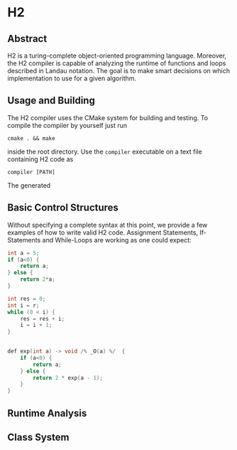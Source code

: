 # H2

## Abstract
H2 is a turing-complete object-oriented programming language. 
Moreover, the H2 compiler is capable of analyzing the runtime of functions
and loops described in Landau notation. The goal is to make smart decisions on which
implementation to use for a given algorithm.

## Usage and Building
The H2 compiler uses the CMake system for building and testing. To compile the compiler
by yourself just run

```cmake . && make```
 
inside the root directory. Use the `compiler` executable on a text file
containing H2 code as 

```compiler [PATH]```

The generated
## Basic Control Structures
Without specifying a complete syntax at this point, we provide a few examples of how to write valid H2 code.
Assignment Statements, If-Statements and While-Loops are working as one could expect:
```c++
int a = 5;
if (a<0) {
    return a;
} else {
    return 2*a;
}

int res = 0;
int i = r;
while (0 < i) {
    res = res + i;
    i = i + 1;
}
    
```


```c++
def exp(int a) -> void /% _O(a) %/  {
    if (a<0) {
        return a;
    } else {
        return 2 * exp(a - 1);
    }
}
```
## Runtime Analysis

## Class System